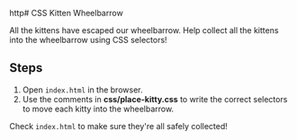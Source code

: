 http# CSS Kitten Wheelbarrow

All the kittens have escaped our wheelbarrow. Help collect all the kittens into
the wheelbarrow using CSS selectors!

## Steps

1. Open `index.html` in the browser.
2. Use the comments in **css/place-kitty.css** to write the correct selectors to
move each kitty into the wheelbarrow.

Check `index.html` to make sure they're all safely collected!
